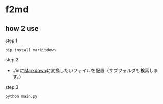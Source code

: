 # f2md

## how 2 use

step.1
```bash
pip install markitdown
```

step.2
- ./inに[Markdown](https://daringfireball.net/projects/markdown/)に変換したいファイルを配置（サブフォルダも検索します。）

step.3
```bash
python main.py
```
